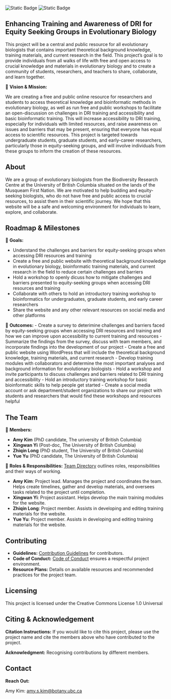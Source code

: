 ![Static Badge](https://img.shields.io/badge/License-CC_BY_1.0-purple) ![Static Badge](https://img.shields.io/badge/Deps-Up--to--date-green)


## Enhancing Training and Awareness of DRI for Equity Seeking Groups in Evolutionary Biology

This project will be a central and public resource for all evolutionary biologists that contains important theoretical background knowledge, training materials, and current research in the field. This project’s goal is to provide individuals from all walks of life with free and open access to crucial knowledge and materials in evolutionary biology and to create a community of students, researchers, and teachers to share, collaborate, and learn together.

🌱 **Vision & Mission:** 

We are creating a free and public online resource for researchers and students to access theoretical knowledge and bioinformatic methods in evolutionary biology, as well as run free and public workshops to facilitate an open-discussion on challenges in DRI training and accessibility and basic bioinformatic training. This will increase accessibility to DRI training, especially for individuals with limited resources, and raise awareness on issues and barriers that may be present, ensuring that everyone has equal access to scientific resources. This project is targeted towards undergraduate students, graduate students, and early-career researchers, particularly those in equity-seeking groups, and will involve individuals from these groups to inform the creation of these resources.
## About

We are a group of evolutionary biologists from the Biodiversity Research Centre at the University of British Columbia situated on the lands of the Musqueam First Nation. We are motivated to help budding and equity-seeking biologists, who do not have free and public access to crucial resources, to assist them in their scientific journey. We hope that this website will be a safe and welcoming environment for individuals to learn, explore, and collaborate.

## Roadmap & Milestones

🌱 **Goals:** 
- Understand the challenges and barriers for equity-seeking groups when accessing DRI resources and training
- Create a free and public website with theoretical background knowledge in evolutionary biology, bioinformatic training materials, and current research in the field to reduce certain challenges and barriers
- Hold a workshop to openly dicuss how to mitigate challenges and barriers presented to equity-seeking groups when accessing DRI resources and training
- Collaborate with others to hold an introductory training workshop to bioinformatics for undergraduates, graduate students, and early career researchers
- Share the website and any other relevant resources on social media and other platforms 

🌱 **Outcomes:** 
    - Create a survey to deterimine challenges and barriers faced by equity-seeking groups when accessing DRI resources and training and how we can improve upon accessibility to           current training and resources
    - Summarize the findings from the survey, discuss with team members, and incorporate findings into the development of our project
    - Create a free and public website using WordPress that will include the theoretical background knowledge, training materials, and current research
    - Develop training modules with collaborators and determine the most important analyses and background information for evolutionary biologists
    - Hold a workshop and invite participants to discuss challenges and barriers related to DRI training and accessibility
    - Hold an introductory training workshop for basic bioinformatic skills to help people get started
    - Create a social media account or ask department/student organizations to share our project with students and researchers that would find these workshops and resources helpful

## The Team

🌱 **Members:**
- **Amy Kim** (PhD candidate, The university of British Columbia)
- **Xingwan Yi** (Post-doc, The University of British Columbia)
- **Zhiqin Long** (PhD student, The University of British Columbia)
- **Yue Yu** (PhD candidate, The University of British Columbia)
  
🌱 **Roles & Responsibilities:** [Team Directory](link-to-directory) outlines roles, responsibilities and their ways of working.
- **Amy Kim**: Project lead. Manages the project and coordinates the team. Helps create timelines, gather and develop materials, and oversees tasks related to the project until completion.
- **Xingwan Yi**: Project assistant. Helps develop the main training modules for the website.
- **Zhiqin Long**: Project member. Assists in developing and editing training materials for the website.
- **Yue Yu**: Project member. Assists in developing and editing training materials for the website.
  
## Contributing

- **Guidelines:** [Contribution Guidelines](link-to-guidelines) for contributors.
- **Code of Conduct:** [Code of Conduct](https://github.com/amykim17/Enhancing-Training-and-Awareness-of-DRI-for-Equity-Seeking-Groups-in-Evolutionary-Biology/blob/main/CODE_OF_CONDUCT.md) ensures a respectful project environment.
- **Resource Plans:** Details on available resources and recommended practices for the project team.

## Licensing

This project is licensed under the Creative Commons License 1.0 Universal

## Citing & Acknowledgement

**Citation Instructions:** If you would like to cite this project, please use the project name and cite the members above who have contributed to the project.

**Acknowledgment:** Recognising contributions by different members.

## Contact

**Reach Out:** 

Amy Kim: amy.s.kim@botany.ubc.ca
